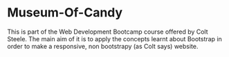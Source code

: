 # Museum-Of-Candy
This is part of the Web Development Bootcamp course offered by Colt Steele. The main aim of it is to apply the concepts learnt about Bootstrap in order to make a responsive, non bootstrapy (as Colt says) website.
